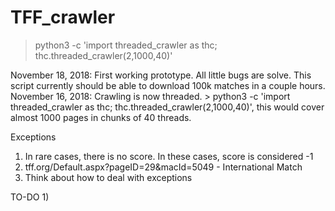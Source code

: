 # TFF_crawler
> python3 -c 'import threaded_crawler as thc; thc.threaded_crawler(2,1000,40)'

November 18, 2018: First working prototype. All little bugs are solve. This script currently should be able to download 100k matches in a couple hours.
November 16, 2018: Crawling is now threaded. > python3 -c 'import threaded_crawler as thc; thc.threaded_crawler(2,1000,40)', this would cover almost 1000 pages in chunks of 40 threads.


Exceptions
1) In rare cases, there is no score. In these cases, score is considered -1
2) tff.org/Default.aspx?pageID=29&macId=5049 - International Match
3) Think about how to deal with exceptions

TO-DO
1) 
